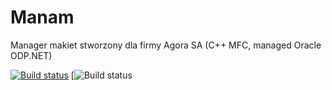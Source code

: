 # Manam
Manager makiet stworzony dla firmy Agora SA (C++ MFC, managed Oracle ODP.NET)

[![Build status](https://ci.appveyor.com/api/projects/status/ir2rsdy4lk3od8k0?svg=true)](https://ci.appveyor.com/project/vSzemkel/manam)
[![Build status](https://agora-it.visualstudio.com/velvet/_apis/build/status/ManamCI/Manam-CI)
